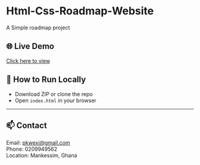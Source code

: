 # Html-Css-Roadmap-Website
A Simple roadmap project

## 🌐 Live Demo  
[Click here to view](https://mecha-tronn.github.io/Html-Css-Roadmap-Website/)

## 🧰 How to Run Locally  
- Download ZIP or clone the repo  
- Open `index.html` in your browser

---

## 📫 Contact  
Email: pkwexi@gmail.com  
Phone: 0209949562  
Location: Mankessim, Ghana
